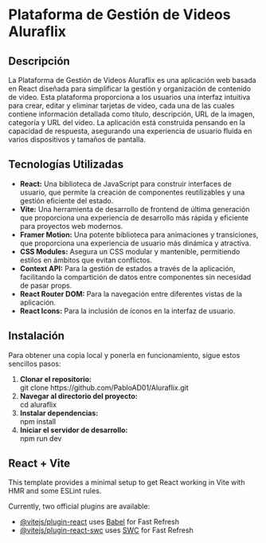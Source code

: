 <h1>Plataforma de Gestión de Videos Aluraflix</h1>
<h2>Descripción</h2>
<p>
  La Plataforma de Gestión de Videos Aluraflix es una aplicación web basada en React diseñada para simplificar la gestión y organización de contenido de video. Esta plataforma proporciona a los usuarios una interfaz intuitiva para crear, editar y eliminar tarjetas de video, cada una de las cuales contiene información detallada como título, descripción, URL de la imagen, categoría y URL del video. La aplicación está construida pensando en la capacidad de respuesta, asegurando una experiencia de usuario fluida en varios dispositivos y tamaños de pantalla.
</p>

<h2>Tecnologías Utilizadas</h2>
<ul>
  <li>
    <strong>React:</strong> Una biblioteca de JavaScript para construir interfaces de usuario, que permite la creación de componentes reutilizables y una gestión eficiente del estado.
  </li>
  <li>
    <strong>Vite:</strong> Una herramienta de desarrollo de frontend de última generación que proporciona una experiencia de desarrollo más rápida y eficiente para proyectos web modernos.
  </li>
  <li>
    <strong>Framer Motion:</strong> Una potente biblioteca para animaciones y transiciones, que proporciona una experiencia de usuario más dinámica y atractiva.
  </li>
  <li>
    <strong>CSS Modules:</strong> Asegura un CSS modular y mantenible, permitiendo estilos en ámbitos que evitan conflictos.
  </li>
  <li>
    <strong>Context API:</strong> Para la gestión de estados a través de la aplicación, facilitando la compartición de datos entre componentes sin necesidad de pasar props.
  </li>
  <li>
    <strong>React Router DOM:</strong> Para la navegación entre diferentes vistas de la aplicación.
  </li>
  <li>
    <strong>React Icons:</strong> Para la inclusión de íconos en la interfaz de usuario.
  </li>
</ul>

<h2>Instalación</h2>
<p>Para obtener una copia local y ponerla en funcionamiento, sigue estos sencillos pasos:</p>
<ol>
  <li>
    <strong>Clonar el repositorio:</strong> <br>
    <span style="background-color: #f7f7f7;">git clone https://github.com/PabloAD01/Aluraflix.git</span>
  </li>
  <li>
    <strong>Navegar al directorio del proyecto:</strong> <br>
    <span style="background-color: #f7f7f7;">cd aluraflix</span>
  </li>
  <li>
    <strong>Instalar dependencias:</strong> <br>
    <span style="background-color: #f7f7f7;">npm install</span>
  </li>
  <li>
    <strong>Iniciar el servidor de desarrollo:</strong> <br>
    <span style="background-color: #f7f7f7;">npm run dev</span>
  </li>
</ol>

<h2>React + Vite</h2>
<p>
  This template provides a minimal setup to get React working in Vite with HMR and some ESLint rules.
</p>
<p>
  Currently, two official plugins are available:
</p>
<ul>
  <li>
    <a href="https://github.com/vitejs/vite-plugin-react/blob/main/packages/plugin-react/README.md" target="_blank">@vitejs/plugin-react</a> uses <a href="https://babeljs.io/" target="_blank">Babel</a> for Fast Refresh
  </li>
  <li>
    <a href="https://github.com/vitejs/vite-plugin-react-swc" target="_blank">@vitejs/plugin-react-swc</a> uses <a href="https://swc.rs/" target="_blank">SWC</a> for Fast Refresh
  </li>
</ul>
